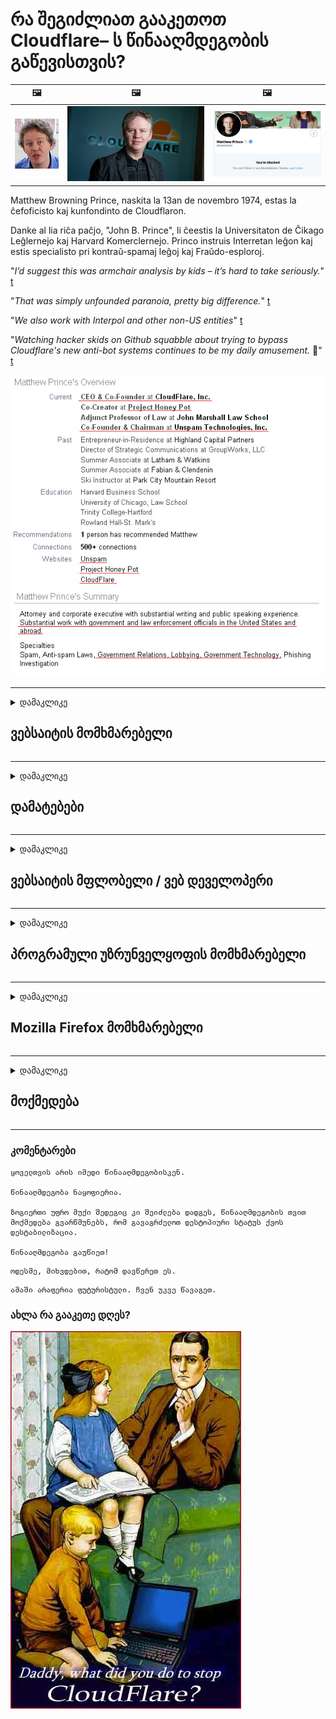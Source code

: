 # რა შეგიძლიათ გააკეთოთ Cloudflare– ს წინააღმდეგობის გაწევისთვის?

| 🖼 | 🖼 | 🖼 |
| --- | --- | --- |
| ![](../image/matthew_prince_teen.jpg) | ![](../image/matthew_prince.jpg) | ![](../image/blockedbymatthewprince.jpg) |


Matthew Browning Prince, naskita la 13an de novembro 1974, estas la ĉefoficisto kaj kunfondinto de Cloudflaron.

Danke al lia riĉa paĉjo, "John B. Prince", li ĉeestis la Universitaton de Ĉikago Leĝlernejo kaj Harvard Komerclernejo.
Princo instruis Interretan leĝon kaj estis specialisto pri kontraŭ-spamaj leĝoj kaj Fraŭdo-esploroj.


"*I’d suggest this was armchair analysis by kids – it’s hard to take seriously.*" [t](https://www.theguardian.com/technology/2015/nov/19/cloudflare-accused-by-anonymous-helping-isis)

"*That was simply unfounded paranoia, pretty big difference.*"  [t](https://twitter.com/xxdesmus/status/992757936123359233)

"*We also work with Interpol and other non-US entities*" [t](https://twitter.com/eastdakota/status/1203028504184360960)

"*Watching hacker skids on Github squabble about trying to bypass Cloudflare's new anti-bot systems continues to be my daily amusement.* 🍿" [t](https://twitter.com/eastdakota/status/1273277839102656515)


![](../image/whoismp.jpg)

---


<details>
<summary>დამაკლიკე

## ვებსაიტის მომხმარებელი
</summary>


- თუ თქვენთვის სასურველი ვებსაიტი იყენებს Cloudflare- ს, უთხარით, რომ არ გამოიყენონ Cloudflare.
  - სოციალურ ქსელებში, როგორიცაა Facebook, Reddit, Twitter ან Mastodon, წუწუნი არ აქვს მნიშვნელობა. [მოქმედებები უფრო ხმამაღალია, ვიდრე ჰეშთეგები.](https://twitter.com/phyzonloop/status/1274132092490862594)
  - შეეცადეთ დაუკავშირდეთ ვებ – გვერდის მფლობელს, თუ გსურთ გახდეთ სასარგებლო.

[თქვა Cloudflare- მ](https://github.com/Eloston/ungoogled-chromium/issues/783):
```
ჩვენ გირჩევთ, რომ დაუკავშირდით ადმინისტრატორებს კონკრეტული სერვისების ან საიტებისთვის, რომლებთან დაკავშირებითაც გიქმნით პრობლემები და გაუზიარეთ თქვენი გამოცდილება.
```

[თუ ამას არ ითხოვთ, ვებსაიტის მფლობელმა არასოდეს იცის ეს პრობლემა.](../PEOPLE.md)

![](../image/liberapay.jpg)

[წარმატებული მაგალითი](https://counterpartytalk.org/t/turn-off-cloudflare-on-counterparty-co-plz/164/5).<br>
პრობლემა გაქვს? [ახლავე ასწიე ხმა.](https://github.com/maraoz/maraoz.github.io/issues/1) მაგალითი ქვემოთ.

```
თქვენ უბრალოდ ეხმარებით კორპორაციულ ცენზურას და მასობრივ მეთვალყურეობას.
http://crimeflare.eu.org
```

```
თქვენი ვებსაიტი დაცულია კონფიდენციალურობის ბოროტად გამოყენების CloudFlare კერძო გალავნის ბაღში.
http://crimeflare.eu.org
```

- გარკვეული დრო დაუთმეთ ვებსაიტის კონფიდენციალურობის პოლიტიკის წაკითხვას.
  - თუ ვებსაიტი Cloudflare- ს უკან დგას ან ვებსაიტი იყენებს Cloudflare- სთან დაკავშირებულ მომსახურებებს.

მან უნდა განმარტოს, თუ რა არის "Cloudflare" და მოითხოვოს ნებართვა თქვენი მონაცემების Cloudflare- სთვის გაზიარებისთვის. ამის შეუსრულებლობა გამოიწვევს ნდობის დარღვევას და თავიდან უნდა იქნას აცილებული მოცემული ვებ – გვერდი.

[კონფიდენციალურობის პოლიტიკის მისაღები მაგალითია აქ](https://archive.is/bDlTz) ("Subprocessors" > "Entity Name")

```
მე წავიკითხე თქვენი კონფიდენციალურობის პოლიტიკა და ვერ ვპოულობ სიტყვას Cloudflare.
მე უარს ვამბობ მონაცემების გაზიარებაზე, თუ თქვენ განაგრძობთ ჩემი მონაცემების Cloudflare მიწოდებას.
http://crimeflare.eu.org
```

ეს არის კონფიდენციალურობის პოლიტიკის მაგალითი, რომელსაც არ აქვს სიტყვა Cloudflare.
[Liberland Jobs](https://archive.is/daKIr) [privacy policy](https://docsend.com/view/feiwyte):

![](../image/cfwontobey.jpg)

Cloudflare– ს აქვს საკუთარი კონფიდენციალურობის პოლიტიკა.
[Cloudflare უყვარს doxxing ადამიანი.](https://www.reddit.com/r/GamerGhazi/comments/2s64fe/be_wary_reporting_to_cloudflare/)

ეს კარგი მაგალითია ვებსაიტის რეგისტრაციის ფორმისთვის.
AFAIK, ნულოვანი ვებსაიტი ამას აკეთებს. ენდობით მათ?

```
„დარეგისტრირდით XYZ“ - ზე დაწკაპუნებით, თქვენ ეთანხმებით ჩვენი მომსახურების პირობებსა და კონფიდენციალურობის დებულებას.
თქვენ ასევე ეთანხმებით თქვენი მონაცემების Cloudflare- ს გაზიარებას და ასევე ეთანხმებით Cloudflare- ს კონფიდენციალურობის დებულებას.
თუ Cloudflare– მა გაჟონა თქვენი ინფორმაცია ან არ მოგცემთ საშუალებას დაუკავშირდეთ ჩვენს სერვერებს, ეს ჩვენი ბრალი არ არის. [*]

[ დარეგისტრირება ] [ არ ვეთანხმები ]
```
[*] [PEOPLE.md](../PEOPLE.md)


- შეეცადეთ არ გამოიყენოთ მათი სერვისი. გახსოვდეთ, რომ Cloudflare გიყურებთ.
  - ["I'm in your TLS, sniffin' your passworz"](../image/iminurtls.jpg)

- სხვა ვებსაიტის ძებნა. ინტერნეტში არსებობს ალტერნატივები და შესაძლებლობები!

- დაარწმუნე შენი მეგობრები, გამოიყენონ Tor ყოველდღიურად.
  - ანონიმურობა უნდა იყოს ღია ინტერნეტის სტანდარტი!
  - [გაითვალისწინეთ, რომ Tor პროექტს არ მოსწონს ეს პროექტი.](../HISTORY.md)

</details>

------

<details>
<summary>დამაკლიკე

## დამატებები
</summary>

- თუ თქვენი ბრაუზერი არის Firefox, Tor Browser ან Ungoogled Chromium გამოიყენეთ ქვემოთ მოცემული ერთ-ერთი დანამატი.
  - თუ გსურთ სხვა ახალი დანამატის დამატება, ჯერ იკითხეთ ამის შესახებ.


| სახელი | შემქმნელი | მხარდაჭერა | შეუძლია დაბლოკოს | შეუძლია შეატყობინოს | Chrome |
| -------- | -------- | -------- | -------- | -------- | -------- |
| [Bloku Cloudflaron MITM-Atakon](../subfiles/about.bcma.md) | #Addon | [ ? ](http://crimeflare.eu.org/) | **დიახ**     | **დიახ**     |  **დიახ** |
| [Ĉu ligoj estas vundeblaj al MITM-atako?](../subfiles/about.ismm.md) | #Addon | [ ? ](http://crimeflare.eu.org/) | არა     | **დიახ**     |  **დიახ** |
| [Ĉu ĉi tiuj ligoj blokos Tor-uzanton?](../subfiles/about.isat.md) | #Addon | [ ? ](http://crimeflare.eu.org/) | არა     | **დიახ**     |  **დიახ** |
| [Block Cloudflare MITM Attack](https://trac.torproject.org/projects/tor/attachment/ticket/24351/block_cloudflare_mitm_attack-1.0.14.1-an%2Bfx.xpi)<br>[**DELETED BY TOR PROJECT**](../HISTORY.md) | nullius | [ ? ](../tool/block_cloudflare_mitm_fx), [Link](http://crimeflare.eu.org/) | **დიახ**     | **დიახ**     |  არა |
| [TPRB](http://34ahehcli3epmhbu2wbl6kw6zdfl74iyc4vg3ja4xwhhst332z3knkyd.onion/) | Sw | [ ? ](http://34ahehcli3epmhbu2wbl6kw6zdfl74iyc4vg3ja4xwhhst332z3knkyd.onion/) | **დიახ**     | **დიახ**     |  არა |
| [Detect Cloudflare](https://addons.mozilla.org/en-US/firefox/addon/detect-cloudflare/) | Frank Otto | [ ? ](https://github.com/traktofon/cf-detect) | არა     | **დიახ**     |  არა |
| [True Sight](https://addons.mozilla.org/en-US/firefox/addon/detect-cloudflare-plus/) | claustromaniac | [ ? ](https://github.com/claustromaniac/detect-cloudflare-plus) | არა     | **დიახ**     |  არა |
| [Which Cloudflare datacenter am I visiting?](https://addons.mozilla.org/en-US/firefox/addon/cf-pop/) | 依云 | [ ? ](https://github.com/lilydjwg/cf-pop) | არა     | **დიახ**     |  არა |


- "Decentraleyes" - ს შეუძლია შეაჩეროს კავშირი "CDNJS (Cloudflare)".
  - ეს ხელს უშლის ბევრ მოთხოვნას ქსელებში მოხვედრისგან და ემსახურება ადგილობრივ ფაილებს საიტების გაწყვეტისგან.
  - დეველოპერმა უპასუხა: "[very concerning indeed](https://github.com/Synzvato/decentraleyes/issues/236#issuecomment-352049501)", "[widespread usage severely centralizes the web](https://github.com/Synzvato/decentraleyes/issues/251#issuecomment-366752049)"

- [თქვენ ასევე შეგიძლიათ წაშალოთ ან არ ენდოთ Cloudflare სერთიფიკატს თქვენი სასერთიფიკატო ორგანოსგან (CA).](https://www.ssl.com/how-to/remove-root-certificate-firefox/)

</details>

------

<details>
<summary>დამაკლიკე

## ვებსაიტის მფლობელი / ვებ დეველოპერი
</summary>


![](../image/word_cloudflarefree.jpg)

- არ გამოიყენოთ Cloudflare ხსნარი, პერიოდი.
  - ამაზე უკეთესობის გაკეთება შეგიძლია, არა? [აქ მოცემულია, თუ როგორ შეგიძლიათ წაშალოთ Cloudflare გამოწერები, გეგმები, დომენები ან ანგარიშები.](https://support.cloudflare.com/hc/en-us/articles/200167776-Removing-subscriptions-plans-domains-or-accounts)

| 🖼 | 🖼 |
| --- | --- |
| ![](../image/htmlalertcloudflare.jpg) | ![](../image/htmlalertcloudflare2.jpg) |

- მეტი მომხმარებელი გინდა? თქვენ იცით რა უნდა გააკეთოთ. მინიშნება არის "ხაზის ზემოთ".
  - [გამარჯობა, თქვენ დაწერეთ "ჩვენ სერიოზულად ვეკიდებით თქვენს კონფიდენციალურობას", მაგრამ მე მივიღე "შეცდომა 403 აკრძალული ანონიმური მარიონეტული არ არის დაშვებული".](https://it.slashdot.org/story/19/02/19/0033255/stop-saying-we-take-your-privacy-and-security-seriously) რატომ დაბლოკავთ Tor- ს ან VPN- ს? [და რატომ იბლოკება დროებითი ელ.ფოსტა?](http://523kpawzkarw3j6afz2elxfs4h3hfclomkcmbjs6kaimo4lokympi6yd.onion/)

![](../image/anonexist.jpg)

- Cloudflare– ის გამოყენება გაზრდის გათიშვის ალბათობას. სტუმრებს არ შეუძლიათ თქვენს ვებსაიტზე წვდომა, თუ სერვერი გათიშულია ან Cloudflare გათიშულია.
  - [მართლა ფიქრობთ, რომ Cloudflare არასდროს იშლება?](https://www.ibtimes.com/cloudflare-down-not-working-sites-producing-504-gateway-timeout-errors-2618008) [Another](https://twitter.com/Jedduff/status/1097875615997399040) [sample](https://twitter.com/search?f=tweets&vertical=default&q=Cloudflare%20is%20having%20problems). [Need more](../PEOPLE.md)?

![](../image/cloudflareinternalerror.jpg)

- Cloudflare- ის გამოყენება თქვენი "API სერვისის", "პროგრამული უზრუნველყოფის განახლების სერვერის" ან "RSS არხის" პროქსიკისთვის ზიანს აყენებს თქვენს მომხმარებელს. მომხმარებელმა დაგირეკა და უთხრა: "შენი API აღარ შემიძლია", და შენ წარმოდგენა არ გაქვს რა ხდება. Cloudflare– ს შეუძლია ჩუმად დაბლოკოს თქვენი მომხმარებელი. როგორ ფიქრობთ, კარგია?
  - უამრავი RSS მკითხველი კლიენტი და RSS მკითხველი ონლაინ სერვისია. რატომ აქვეყნებთ RSS არხს, თუ ხალხს გამოწერის უფლებას არ აძლევთ?

![](../image/rssfeedovercf.jpg)

- გჭირდებათ HTTPS სერთიფიკატი? გამოიყენეთ "მოდით დაშიფვრა" ან უბრალოდ იყიდეთ CA კომპანიისგან.

- გჭირდებათ DNS სერვერი? ვერ დააყენეთ თქვენი სერვერი? მათ შესახებ: [Hurricane Electric Free DNS](https://dns.he.net/), [Dyn.com](https://dyn.com/dns/), [1984 Hosting](https://www.1984hosting.com/), [Afraid.Org (თუ ადმინისტრატორი იყენებთ, ადმინისტრატორი წაშლის თქვენს ანგარიშს)](https://freedns.afraid.org/)

- ეძებთ ჰოსტინგის სერვისს? მხოლოდ უფასოა? მათ შესახებ: [Onion Service](http://vww6ybal4bd7szmgncyruucpgfkqahzddi37ktceo3ah7ngmcopnpyyd.onion/en/security/network-security/tor/onionservices-best-practices), [Free Web Hosting Area](https://freewha.com/), [Autistici/Inventati Web Site Hosting](https://www.autinv5q6en4gpf4.onion/services/website), [Github Pages](https://pages.github.com/), [Surge](https://surge.sh/)
  - [Cloudflare- ის ალტერნატივა](../subfiles/cloudflare-alternatives.md)

- იყენებთ "cloudflare-ipfs.com" - ს? [იცით თუ არა Cloudflare IPFS ცუდი?](../PEOPLE.md)

- თქვენს სერვერზე დააინსტალირეთ ვებ აპლიკაციის Firewall, როგორიცაა OWASP და Fail2Ban და გამართეთ მისი კონფიგურაცია.
  - Tor- ის დაბლოკვა არ არის გამოსავალი. ნუ დასჯით ყველას მხოლოდ მცირე ცუდი მომხმარებლებისთვის.

- გადაამისამართეთ ან დაბლოკეთ "Cloudflare Warp" მომხმარებლების წვდომა თქვენს ვებსაიტზე. თუ მიზეზი შეგიძიათ.

> IP სია: "[Cloudflare- ის ამჟამინდელი IP დიაპაზონები](cloudflare_inc/)"

> A: უბრალოდ დაბლოკეთ ისინი

```
server {
...
deny 173.245.48.0/20;
deny 103.21.244.0/22;
deny 103.22.200.0/22;
deny 103.31.4.0/22;
deny 141.101.64.0/18;
deny 108.162.192.0/18;
deny 190.93.240.0/20;
deny 188.114.96.0/20;
deny 197.234.240.0/22;
deny 198.41.128.0/17;
deny 162.158.0.0/15;
deny 104.16.0.0/12;
deny 172.64.0.0/13;
deny 131.0.72.0/22;
deny 2400:cb00::/32;
deny 2606:4700::/32;
deny 2803:f800::/32;
deny 2405:b500::/32;
deny 2405:8100::/32;
deny 2a06:98c0::/29;
deny 2c0f:f248::/32;
...
}
```

> B: გადამისამართების გვერდზე გადამისამართება

```
http {
...
geo $iscf {
default 0;
173.245.48.0/20 1;
103.21.244.0/22 1;
103.22.200.0/22 1;
103.31.4.0/22 1;
141.101.64.0/18 1;
108.162.192.0/18 1;
190.93.240.0/20 1;
188.114.96.0/20 1;
197.234.240.0/22 1;
198.41.128.0/17 1;
162.158.0.0/15 1;
104.16.0.0/12 1;
172.64.0.0/13 1;
131.0.72.0/22 1;
2400:cb00::/32 1;
2606:4700::/32 1;
2803:f800::/32 1;
2405:b500::/32 1;
2405:8100::/32 1;
2a06:98c0::/29 1;
2c0f:f248::/32 1;
}
...
}

server {
...
if ($iscf) {rewrite ^ https://example.com/cfwsorry.php;}
...
}

<?php
header('HTTP/1.1 406 Not Acceptable');
echo <<<CLOUDFLARED
Thank you for visiting ourwebsite.com!<br />
We are sorry, but we can't serve you because your connection is being intercepted by Cloudflare.<br />
Please read http://crimeflare.eu.org for more information.<br />
CLOUDFLARED;
die();
```

- დააყენეთ Tor Onion Service ან I2P insite, თუ გჯერათ თავისუფლების და მიესალმებით ანონიმურ მომხმარებლებს.

- ითხოვეთ რჩევა Clearnet / Tor- ის ორმაგი ვებსაიტის ოპერატორებისგან და დაუმეგობრდით მეგობრებს!

</details>

------

<details>
<summary>დამაკლიკე

## პროგრამული უზრუნველყოფის მომხმარებელი
</summary>


- Discord იყენებს CloudFlare- ს. ალტერნატივები? Ჩვენ გირჩევთ [**Briar** (Android)](https://f-droid.org/en/packages/org.briarproject.briar.android/), [Ricochet (PC)](https://ricochet.im/), [Tox + Tor (Android/PC)](https://tox.chat/download.html)
  - Briar მოიცავს Tor daemon– ს, ასე რომ თქვენ არ გჭირდებათ Orbot– ის დაყენება.
  - Qwtch დეველოპერებმა, Open Privacy– მა, გაფრთხილების გარეშე წაშალეს stop_cloudflare პროექტი git სერვისიდან.

- თუ იყენებთ Debian GNU / Linux- ს, ან რაიმე წარმოებულს, გამოიწერეთ ხელმოწერა: [bug #831835](https://bugs.debian.org/cgi-bin/bugreport.cgi?bug=831835). თუ შეგიძლიათ, დაეხმარეთ პატჩის გადამოწმებაში და დაეხმარეთ შემნახველს სწორი დასკვნის გაკეთებაში, მიიღებს თუ არა მას.

- ყოველთვის გირჩევთ ამ ბრაუზერებს.

| სახელი | შემქმნელი | მხარდაჭერა | კომენტარი |
| -------- | -------- | -------- | -------- |
| [Ungoogled-Chromium](https://ungoogled-software.github.io/ungoogled-chromium-binaries/) | Eloston | [ ? ](https://github.com/Eloston/ungoogled-chromium) | PC (Win, Mac, Linux)  _!Tor_ |
| [Bromite](https://www.bromite.org/fdroid) | Bromite | [ ? ](https://github.com/bromite/bromite/issues) | Android  _!Tor_ |
| [Tor Browser](https://www.torproject.org/download/) | Tor Project | [ ? ](https://support.torproject.org/) | PC (Win, Mac, Linux)  _Tor_|
| [Tor Browser Android](https://www.torproject.org/download/) | Tor Project | [ ? ](https://support.torproject.org/) | Android  _Tor_|
| [Onion Browser](https://itunes.apple.com/us/app/onion-browser/id519296448?mt=8) | Mike Tigas | [ ? ](https://github.com/OnionBrowser/OnionBrowser/issues) | Apple iOS  _Tor_|
| [GNU/Icecat](https://www.gnu.org/software/gnuzilla/) | GNU | [ ? ](https://www.gnu.org/software/gnuzilla/) | PC (Linux) |
| [IceCatMobile](https://f-droid.org/en/packages/org.gnu.icecat/) | GNU | [ ? ](https://lists.gnu.org/mailman/listinfo/bug-gnuzilla) | Android |
| [Iridium Browser](https://iridiumbrowser.de/about/) | Iridium | [ ? ](https://github.com/iridium-browser/iridium-browser/) | PC (Win, Mac, Linux, OpenBSD) |


სხვა პროგრამული უზრუნველყოფის კონფიდენციალურობა არასრულყოფილია. ეს არ ნიშნავს, რომ Tor ბრაუზერი არის "სრულყოფილი".
ინტერნეტში და ტექნოლოგიაში არ არის 100% უსაფრთხო და არც 100% პირადი.

- არ გსურთ Tor- ის გამოყენება? Tor daemon- ით შეგიძლიათ გამოიყენოთ ნებისმიერი ბრაუზერი.
  - [გაითვალისწინეთ, რომ Tor პროექტს ეს არ მოსწონს.](https://support.torproject.org/tbb/tbb-9/) თუ ამის შესაძლებლობა გაქვთ გამოიყენეთ Tor Browser.
- [როგორ გამოვიყენოთ Chromium Tor- ით](../subfiles/chromium_tor.md)


მოდით ვისაუბროთ სხვა პროგრამული უზრუნველყოფის კონფიდენციალობაზე.

- [თუ ნამდვილად გჭირდებათ Firefox- ის გამოყენება, აირჩიეთ "Firefox ESR".](https://www.mozilla.org/en-US/firefox/organizations/)
  - [Firefox - Spyware მაკონტროლებელი](https://spyware.neocities.org/articles/firefox.html)
  - [Firefox უარყოფს სიტყვის თავისუფლებას, კრძალავს სიტყვის თავისუფლებას](https://web.archive.org/web/20200423010026/https://reclaimthenet.org/firefox-rejects-free-speech-bans-free-speech-commenting-plugin-dissenter-from-its-extensions-gallery/)
  - ["100+ ხმის მიცემა როგორც ჩანს, პროგრამული უზრუნველყოფის კომპანიას სთხოვს, დაიცვას ... პროგრამული უზრუნველყოფა ამ დღეებში ძალიან ბევრია."](https://old.reddit.com/r/firefox/comments/gutdiw/weve_got_work_to_do_the_mozilla_blog/fslbbb6/)
  - [უჰ, რატომ მაჩვენებს Firefox სპონსორულ ბმულებს ჩემს URL ზოლში?](https://www.reddit.com/r/firefox/comments/jybx2w/uh_why_is_firefox_showing_me_sponsored_links_in/)
  - [Mozilla - ეშმაკის ხორცშესხმული](https://digdeeper.neocities.org/ghost/mozilla.html)

- [გახსოვდეთ, Mozilla იყენებს Cloudflare სერვისს.](https://www.robtex.com/dns-lookup/www.mozilla.org) [ისინი ასევე იყენებენ Cloudflare- ის DNS სერვისს თავიანთ პროდუქტზე.](https://www.theregister.co.uk/2018/03/21/mozilla_testing_dns_encryption/)

- [Mozilla– მ ოფიციალურად უარყო ეს ბილეთი.](https://bugzilla.mozilla.org/show_bug.cgi?id=1426618)

- [Firefox Focus ხუმრობაა.](https://github.com/mozilla-mobile/focus-android/issues/1743) [მათ პირობა დადეს, რომ ტელემეტრიას გამორთავდნენ, მაგრამ შეცვალეს.](https://github.com/mozilla-mobile/focus-android/issues/4210)

- [PaleMoon / Basilisk დეველოპერი უყვარს Cloudflare.](https://github.com/mozilla-mobile/focus-android/issues/1743#issuecomment-345993097)
  - [Pale Moon- ის არქივის სერვერმა 18 თვის განმავლობაში გატეხა და გაავრცელა მავნე პროგრამები](https://www.reddit.com/r/privacytoolsIO/comments/cc808y/pale_moons_archive_server_hacked_and_spread/)
  - მას ასევე სძულს Tor მომხმარებლები - "[დაე, ის მტრული იყოს Tor- ს მიმართ. მე ვფიქრობ, რომ საიტების უმეტესობა მტრული დამოკიდებულება უნდა ჰქონდეს Tor- ს მიმართ, მისი ძალიან მაღალი ბოროტად გამოყენების ფაქტორის გათვალისწინებით.](https://github.com/yacy/yacy_search_server/issues/314#issuecomment-565932097)"

- [Waterfox– ს აქვს "ტელეფონების სახლის" სერიოზული პრობლემა](https://spyware.neocities.org/articles/waterfox.html)

- [Google Chrome არის ჯაშუში პროგრამა.](https://www.gnu.org/proprietary/malware-google.en.html)
  - [Google ახდენს თქვენი აქტივობის პროფილს.](https://spyware.neocities.org/articles/chrome.html)

- [SRWare Iron ძალიან ბევრ ტელეფონს ამყარებს სახლის კავშირით.](https://spyware.neocities.org/articles/iron.html) ის ასევე უკავშირდება google დომენებს.

- [Brave Browser- ის თეთრი სიის Facebook / Twitter ტრეკერები.](https://www.bleepingcomputer.com/news/security/facebook-twitter-trackers-whitelisted-by-brave-browser/)
  - [აქ უფრო მეტი საკითხია.](https://spyware.neocities.org/articles/brave.html)
  - [binance შვილობილი ID](https://twitter.com/cryptonator1337/status/1269594587716374528)

- [Microsoft Edge საშუალებას აძლევს Facebook- ს გაუშვას Flash კოდი მომხმარებლების ზურგს უკან.](https://www.zdnet.com/article/microsoft-edge-lets-facebook-run-flash-code-behind-users-backs/)

- [ვივალდი არ პატივს სცემს შენს საიდუმლოებას.](https://spyware.neocities.org/articles/vivaldi.html)

- [ოპერის spyware დონე: ძალიან მაღალი](https://spyware.neocities.org/articles/opera.html)

- Apple iOS: [IOS საერთოდ არ უნდა გამოიყენოთ, ძირითადად იმიტომ, რომ ეს მავნე პროგრამაა.](https://www.gnu.org/proprietary/malware-apple.html)

ამიტომ ჩვენ გირჩევთ მხოლოდ ცხრილის ზემოთ. Არაფერი სხვა.

</details>

------

<details>
<summary>დამაკლიკე

## Mozilla Firefox მომხმარებელი
</summary>


- "Firefox Nightly" გააგზავნის გამართვის დონის ინფორმაციას Mozilla სერვერებზე უარის თქმის მეთოდის გარეშე.
  - [Mozilla სერვერები აჩერებენ Cloudflare- ს](https://www.digwebinterface.com/?hostnames=www.mozilla.org%0D%0Amozilla.cloudflare-dns.com&type=&ns=resolver&useresolver=8.8.4.4&nameservers=)

- შესაძლებელია Firefox– ის აკრძალვა Mozilla– ს სერვერებთან დაკავშირება.
  - [Mozilla- ს პოლიტიკის შაბლონების სახელმძღვანელო](https://github.com/mozilla/policy-templates/blob/master/README.md)
  - გაითვალისწინეთ, რომ ამ ხრიკმა შეიძლება შეწყვიტოს მუშაობა მოგვიანებით ვერსიაში, რადგან Mozilla- ს თავად უყვარს სიაში სიაში შეყვანა.
  - გამოიყენეთ Firewall და DNS ფილტრი, რომ მთლიანად დაბლოკოთ.

"`/distribution/policies.json`"

>     "WebsiteFilter": {
> 		"Block": [
> 		"*://*.mozilla.com/*",
> 		"*://*.mozilla.net/*",
> 		"*://*.mozilla.org/*",
> 		"*://webcompat.com/*",
> 		"*://*.firefox.com/*",
> 		"*://*.thunderbird.net/*",
> 		"*://*.cloudflare.com/*"
> 		]
>     },


- ~~შეატყობინეთ შეცდომას Mozilla- ს ტრეკერზე და უთხარით, რომ არ გამოიყენონ Cloudflare.~~ იყო შეცდომების შესახებ bugzilla. ბევრმა ადამიანმა გამოაქვეყნა შეშფოთება, თუმცა შეცდომა ადმინისტრაციამ 2018 წელს დამალა.

- შეგიძლიათ DoH გამორთოთ Firefox- ში.
  - [შეცვალეთ Firefox– ის ნაგულისხმევი DNS პროვაიდერი](../subfiles/change-firefox-dns.md)

![](../image/firefoxdns.jpg)

- [თუ გსურთ გამოიყენოთ არა ISP DNS, გაითვალისწინეთ OpenNIC Tier2 DNS სერვისის ან Cloudflare ნებისმიერი DNS სერვისის გამოყენება.](https://wiki.opennic.org/start)
![](../image/opennic.jpg)
  - Cloudflare- ის დაბლოკვა DNS- ით. [Crimeflare DNS](https://dns.crimeflare.eu.org/)

- შეგიძლიათ გამოიყენოთ Tor როგორც DNS გადაჭრის. [თუ Tor- ის ექსპერტი არ ხართ, დასვით კითხვა აქ.](https://tor.stackexchange.com/)

> **Როგორ?**
> 1. ჩამოტვირთეთ Tor და დააინსტალირეთ თქვენს კომპიუტერში.
> 2. დაამატეთ ეს სტრიქონი "torrc" ფაილში.
> DNSPort 127.0.0.1:53
> 3. გადატვირთეთ Tor.
> 4. დააყენეთ თქვენი კომპიუტერის DNS სერვერი "127.0.0.1" - ზე.

</details>

------

<details>
<summary>დამაკლიკე

## მოქმედება
</summary>


- მოუყევით თქვენს გარშემომყოფებს Cloudflare- ის საშიშროების შესახებ.

- [დაეხმარეთ ამ საცავის გაუმჯობესებაში.](http://crimeflare.eu.org).
  - როგორც სიები, საწინააღმდეგო არგუმენტები და დეტალები.

- [დოკუმენტირება და საჯაროდ გასაჯაროება Cloudflare- ს (და მსგავსი კომპანიების) შეცდომასთან დაკავშირებით, დარწმუნდით, რომ აღნიშნეთ ეს საცავი ამის გაკეთებისას](http://crimeflare.eu.org) :)

- მოიძიეთ მეტი ადამიანი Tor- ს გამოყენებით, რომ მათ შეეძლოთ ინტერნეტის გამოცდილება მსოფლიოს სხვადასხვა კუთხიდან.

- დაიწყეთ ჯგუფები სოციალურ მედიასა და ხორცის სივრცეში, რომლებიც ეძღვნება სამყაროს Cloudflare– სგან გათავისუფლებას.

- საჭიროების შემთხვევაში, მიაბით ამ ჯგუფების ჯგუფებს ამ საცავში - ეს შეიძლება იყოს ჯგუფებად მუშაობის კოორდინაციის ადგილი.

- [დაიწყეთ თანამშრომლობა, რომელსაც შეუძლია Cloudflare- ის მნიშვნელოვანი არაკომერციული ალტერნატივა.](../subfiles/cloudflare-alternatives.md)

- გვაცნობეთ ნებისმიერი ალტერნატივა Cloudflare– სგან მრავალჯერადი ფენიანი დაცვის მინიმუმამდე დასახმარებლად.

- თუ Cloudflare მომხმარებელი ხართ, დააყენეთ თქვენი კონფიდენციალურობის პარამეტრები და დაელოდეთ, როდის დაარღვევს მათ.
  - [შემდეგ წაიყვანეთ სპამის საწინააღმდეგო / კონფიდენციალურობის დარღვევის ბრალდებით.](https://twitter.com/thexpaw/status/1108424723233419264)

- თუ თქვენ ამერიკის შეერთებულ შტატებში ხართ და ვებსაიტი არის ბანკი ან ბუღალტერი, შეეცადეთ მოახდინოთ იურიდიული ზეწოლა გრამ – ლეჩ – ბლილის კანონის, ან უნარშეზღუდული ამერიკელების კანონის შესაბამისად და გვითხარით, თუ რამდენად შორს მიდიხართ .

- თუ ვებსაიტი სამთავრობო საიტია, შეეცადეთ იურიდიული ზეწოლა მოახდინოთ აშშ-ს კონსტიტუციის 1-ლი შესწორების ქვეშ.

- თუ თქვენ ევროკავშირის მოქალაქე ხართ, დაუკავშირდით ვებ – გვერდს თქვენი პერსონალური ინფორმაციის გასაგზავნად მონაცემთა დაცვის ზოგადი რეგულაციის შესაბამისად. თუ ისინი უარს იტყვიან თქვენი ინფორმაციის გადმოცემაზე, ეს კანონის დარღვევაა.

- კომპანიებისთვის, რომლებიც აცხადებენ, რომ სთავაზობენ მომსახურებას თავიანთ ვებ – გვერდზე, შეეცადეთ აცნობონ მათ, როგორც "ყალბი რეკლამირება" მომხმარებელთა დაცვის ორგანიზაციებსა და BBB– სთვის Cloudflare ვებსაიტებს ემსახურებიან Cloudflare სერვერები.

- [ITU აშშ – ს კონტექსტში ვარაუდობს, რომ Cloudflare იწყებს იმდენად დიდ მასშტაბებს, რომ ანტიმონოპოლური კანონი შეიძლება დაეშვას მათზე.](https://www.itu.int/en/ITU-T/Workshops-and-Seminars/20181218/Documents/Geoff_Huston_Presentation.pdf)

- საფიქრებელია, რომ GNU GPL 4 ვერსია შეიძლება შეიცავდეს დებულებას, რომ ასეთი კოდი არ შეინახოს კოდის კოდი, რომელიც მოითხოვს ყველა GPLv4 და მოგვიანებით პროგრამებს, რომ მინიმუმ საწყისი კოდი იყოს ხელმისაწვდომი საშუალებით, რომელიც არ განასხვავებს Tor მომხმარებლებს.

</details>

------

### კომენტარები

```
ყოველთვის არის იმედი წინააღმდეგობისკენ.

წინააღმდეგობა ნაყოფიერია.

ზოგიერთი უფრო მუქი შედეგიც კი შეიძლება დადგეს, წინააღმდეგობის თვით მოქმედება გვარწმუნებს, რომ გავაგრძელოთ დესტოპიური სტატუს ქვოს დესტაბილიზაცია.

წინააღმდეგობა გაუწიეთ!
```

```
ოდესმე, მიხვდებით, რატომ დავწერეთ ეს.
```

```
ამაში არაფერია ფუტურისტული. ჩვენ უკვე წავაგეთ.
```

### ახლა რა გააკეთე დღეს?


![](../image/stopcf.jpg)
